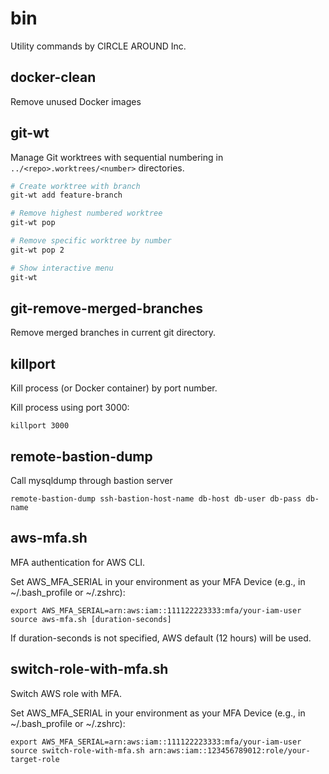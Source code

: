 # bin

Utility commands by CIRCLE AROUND Inc.

## docker-clean
Remove unused Docker images

## git-wt
Manage Git worktrees with sequential numbering in `../<repo>.worktrees/<number>` directories.

```bash
# Create worktree with branch
git-wt add feature-branch

# Remove highest numbered worktree
git-wt pop

# Remove specific worktree by number
git-wt pop 2

# Show interactive menu
git-wt
```

## git-remove-merged-branches
Remove merged branches in current git directory.

## killport
Kill process (or Docker container) by port number.

Kill process using port 3000:

```
killport 3000
```

## remote-bastion-dump
Call mysqldump through bastion server

```
remote-bastion-dump ssh-bastion-host-name db-host db-user db-pass db-name
```

## aws-mfa.sh
MFA authentication for AWS CLI.

Set AWS_MFA_SERIAL in your environment as your MFA Device (e.g., in ~/.bash_profile or ~/.zshrc):

```
export AWS_MFA_SERIAL=arn:aws:iam::111122223333:mfa/your-iam-user
source aws-mfa.sh [duration-seconds]
```

If duration-seconds is not specified, AWS default (12 hours) will be used.

## switch-role-with-mfa.sh
Switch AWS role with MFA.

Set AWS_MFA_SERIAL in your environment as your MFA Device (e.g., in ~/.bash_profile or ~/.zshrc):

```
export AWS_MFA_SERIAL=arn:aws:iam::111122223333:mfa/your-iam-user
source switch-role-with-mfa.sh arn:aws:iam::123456789012:role/your-target-role
```
